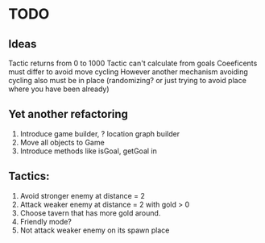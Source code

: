 # TODO

## Ideas

Tactic returns from 0 to 1000
Tactic can't calculate from goals
Coeeficents must differ to avoid move cycling
However another mechanism avoiding cycling also must be in place 
(randomizing? or just trying to avoid place where you have been already)

## Yet another refactoring
1. Introduce game builder, ? location graph builder
2. Move all objects to Game
3. Introduce methods like isGoal, getGoal in 


## Tactics:

1. Avoid stronger enemy at distance = 2
1. Attack weaker enemy at distance = 2 with gold > 0
2. Choose tavern that has more gold around.
3. Friendly mode?
4. Not attack weaker enemy on its spawn place
